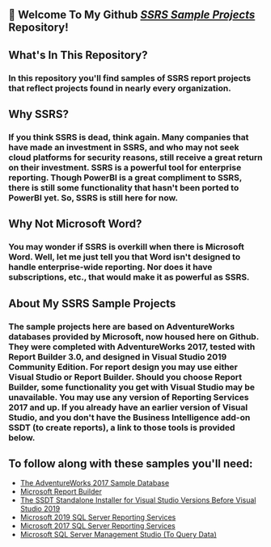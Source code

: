 ## 👋  Welcome To My Github <a href="https://github.com/curtild/SSRS-Projects/"><em>SSRS Sample Projects</em></a> Repository!

## What's In This Repository?
### In this repository you'll find samples of SSRS report projects that reflect projects found in nearly every organization. 

## Why SSRS?
### If you think SSRS is dead, think again. Many companies that have made an investment in SSRS, and who may not seek cloud platforms for security reasons, still receive a great return on their investment. SSRS is a powerful tool for enterprise reporting. Though PowerBI is a great compliment to SSRS, there is still some functionality that hasn't been ported to PowerBI yet. So, SSRS is still here for now.

## Why Not Microsoft Word?
### You may wonder if SSRS is overkill when there is Microsoft Word. Well, let me just tell you that Word isn't designed to handle enterprise-wide reporting. Nor does it have subscriptions, etc., that would make it as powerful as SSRS.

## About My SSRS Sample Projects
### The sample projects here are based on AdventureWorks databases provided by Microsoft, now housed here on Github. They were completed with AdventureWorks 2017, tested with Report Builder 3.0, and designed in Visual Studio 2019 Community Edition. For report design you may use either Visual Studio or Report Builder. Should you choose Report Builder, some functionality you get with Visual Studio may be unavailable. You may use any version of Reporting Services 2017 and up. If you already have an earlier version of Visual Studio, and you don't have the Business Intelligence add-on SSDT (to create reports), a link to those tools is provided below.

## To follow along with these samples you'll need:
- <a href="https://github.com/Microsoft/sql-server-samples/releases/tag/adventureworks">The AdventureWorks 2017 Sample Database</a>
- <a href="https://www.microsoft.com/en-us/download/details.aspx?id=53613#:~:text=Report%20Builder%20provides%20data%20visualizations,create%20reports%20and%20shared%20datasets.">Microsoft Report Builder</a>
- <a href="https://docs.microsoft.com/en-us/sql/ssdt/download-sql-server-data-tools-ssdt?view=sql-server-ver15#ssdt-for-vs-2017-standalone-installer">The SSDT Standalone Installer for Visual Studio Versions Before Visual Studio 2019</a>
- <a href="https://www.microsoft.com/en-us/download/details.aspx?id=100122">Microsoft 2019 SQL Server Reporting Services</a>
- <a href="https://www.microsoft.com/en-us/download/details.aspx?id=55252">Microsoft 2017 SQL Server Reporting Services</a>
- <a href="https://docs.microsoft.com/en-us/sql/ssms/download-sql-server-management-studio-ssms?view=sql-server-ver15">Microsoft SQL Server Management Studio (To Query Data)</a>
